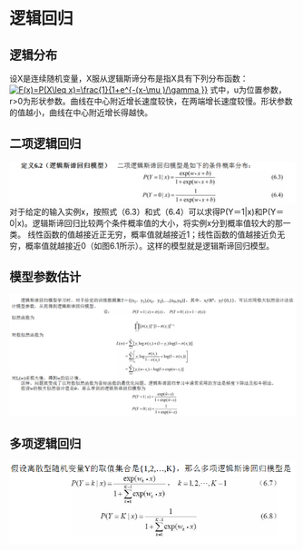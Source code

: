 # 逻辑回归

## 逻辑分布
设X是连续随机变量，X服从逻辑斯谛分布是指X具有下列分布函数：
<a href="https://www.codecogs.com/eqnedit.php?latex=F(x)=P(X\leq&space;x)=\frac{1}{1&plus;e^{-(x-\mu&space;)/\gamma&space;}}" target="_blank"><img src="https://latex.codecogs.com/gif.latex?F(x)=P(X\leq&space;x)=\frac{1}{1&plus;e^{-(x-\mu&space;)/\gamma&space;}}" title="F(x)=P(X\leq x)=\frac{1}{1+e^{-(x-\mu )/\gamma }}" /></a>
式中，u为位置参数，r>0为形状参数。曲线在中心附近增长速度较快，在两端增长速度较慢。形状参数的值越小，曲线在中心附近增长得越快。

## 二项逻辑回归
![](../img/blr.png)
对于给定的输入实例x，按照式（6.3）和式（6.4）可以求得P(Y＝1|x)和P(Y＝0|x)。逻辑斯谛回归比较两个条件概率值的大小，将实例x分到概率值较大的那一类。
线性函数的值越接近正无穷，概率值就越接近1；线性函数的值越接近负无穷，概率值就越接近0（如图6.1所示）。这样的模型就是逻辑斯谛回归模型。

## 模型参数估计
![](../img/lrcsgj.png)

## 多项逻辑回归
![](../img/mlr.png)